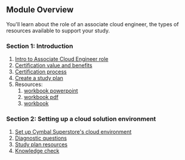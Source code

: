## Module Overview

You'll learn about the role of an associate cloud engineer, the types of resources available to support your study. 

### Section 1: Introduction

1. [Intro to Associate Cloud Engineer role](./1.%20Introduction/1.%20Intro%20to%20Associate%20Cloud%20Engineer%20role.md)
2. [Certification value and benefits](./1.%20Introduction/2.%20Cerification%20value%20and%20benefit.md)
3. [Certification process](./1.%20Introduction/3.%20Certification%20process.md)
4. [Create a study plan](./1.%20Introduction/4.%20Create%20a%20study%20plan.md)
5. Resources:
   1. [workbook powerpoint](../Assets/Module-2/workbook/ACE_Workbook_v2.0.pptx)
   2. [workbook pdf](../Assets/Module-2/workbook/ACE_Workbook_v2.0.pdf)
   3. [workbook](../Assets/Module-2/workbook/T-GCPACE-m0-l6-en-file-6.en.pdf)

### Section 2: Setting up a cloud solution environment

1. [Set up Cymbal Superstore's cloud environment](./2.%20Setting%20up%20a%20cloud%20solution%20environment/set%20up%20Cymbal%20Superstore%27s%20cloud%20environment.md)
2. [Diagnostic questions](../Assets/Module-2/2.%20Setting%20up%20a%20cloud%20solution%20environment/Diagnostic%20questions.png)
3. [Study plan resources](../Assets/Module-2/2.%20Setting%20up%20a%20cloud%20solution%20environment/Study%20plan%20resources.en.pdf)
4. [Knowledge check](../Assets/Module-2/2.%20Setting%20up%20a%20cloud%20solution%20environment/Knowledge%20Check%20.png)